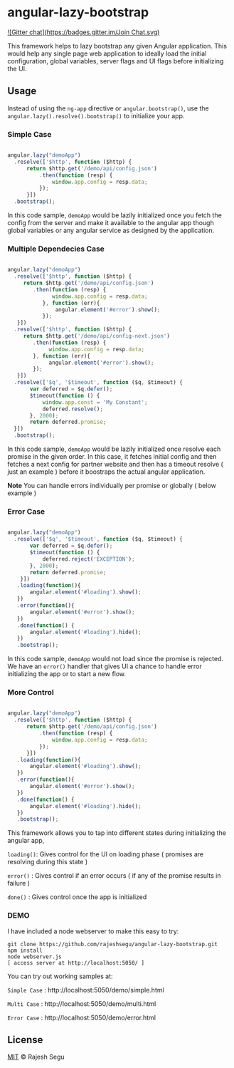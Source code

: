 angular-lazy-bootstrap
======================

[![Gitter chat](https://badges.gitter.im/Join Chat.svg)](https://gitter.im/rajeshsegu/angular-lazy-bootstrap)

This framework helps to lazy bootstrap any given Angular application. This would help any single page web application to ideally load the initial configuration, global variables, server flags and UI flags before initializing the UI.

## Usage

Instead of using the ```ng-app``` directive or ```angular.bootstrap()```, use the ```angular.lazy().resolve().bootstrap()``` to initialize your app.

### Simple Case

```js

angular.lazy("demoApp")
  .resolve(['$http', function ($http) {
      return $http.get('/demo/api/config.json')
          .then(function (resp) {
              window.app.config = resp.data;
          });
      }])
  .bootstrap();

```
In this code sample, ```demoApp``` would be lazily initialized once you fetch the config from the server and make it available to the angular app though global variables or any angular service as designed by the application.

### Multiple Dependecies Case

```js

angular.lazy("demoApp")
  .resolve(['$http', function ($http) {
     return $http.get('/demo/api/config.json')
        .then(function (resp) {
              window.app.config = resp.data;
           }, function (err){
               angular.element('#error').show();
           });
   }])
  .resolve(['$http', function ($http) {
     return $http.get('/demo/api/config-next.json')
        .then(function (resp) {
             window.app.config = resp.data;
        }, function (err){
             angular.element('#error').show();
        });
   }])
  .resolve(['$q', '$timeout', function ($q, $timeout) {
       var deferred = $q.defer();
       $timeout(function () {
           window.app.const = 'My Constant';
           deferred.resolve();
       }, 2000);
       return deferred.promise;
  }])
  .bootstrap();

```
In this code sample, ```demoApp``` would be lazily initialized once resolve each promise in the given order. In this case, it fetches initial config and then fetches a next config for partner website and then has a timeout resolve ( just an example ) before it boostraps the actual angular application. 

**Note** You can handle errors individually per promise or globally ( below example )

### Error Case

```js

angular.lazy("demoApp")
  .resolve(['$q', '$timeout', function ($q, $timeout) {
       var deferred = $q.defer();
       $timeout(function () {
           deferred.reject('EXCEPTION');
       }, 2000);
       return deferred.promise;
    }])
   .loading(function(){
       angular.element('#loading').show();
   })
   .error(function(){
       angular.element('#error').show();
   })
   .done(function() {
       angular.element('#loading').hide();
   })
   .bootstrap();

```
In this code sample, ```demoApp``` would not load since the promise is rejected. We have an ```error()``` handler that gives UI a chance to handle error initializing the app or to start a new flow.

### More Control 

```js

angular.lazy("demoApp")
  .resolve(['$http', function ($http) {
      return $http.get('/demo/api/config.json')
          .then(function (resp) {
              window.app.config = resp.data;
          });
      }])
   .loading(function(){
       angular.element('#loading').show();
   })
   .error(function(){
       angular.element('#error').show();
   })
   .done(function() {
       angular.element('#loading').hide();
   })
   .bootstrap();

```
This framework allows you to tap into different states during initializing the angular app, 

```loading()```: Gives control for the UI on loading phase ( promises are resolving during this state ) 

```error()```  : Gives control if an error occurs ( if any of the promise results in failure )

```done()```   : Gives control once the app is initialized

### DEMO

I have included a node webserver to make this easy to try:

```
git clone https://github.com/rajeshsegu/angular-lazy-bootstrap.git
npm install
node webserver.js
[ access server at http://localhost:5050/ ]
```
You can try out working samples at:

```Simple Case```   : http://localhost:5050/demo/simple.html

```Multi Case```    : http://localhost:5050/demo/multi.html

```Error Case```    : http://localhost:5050/demo/error.html

## License

[MIT](http://opensource.org/licenses/MIT) © Rajesh Segu

